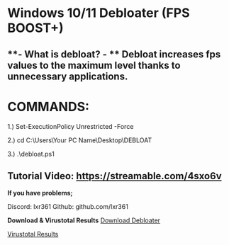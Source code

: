 # Windows 10/11 Debloater (FPS BOOST+)

**- What is debloat? - **
Debloat increases fps values ​​to the maximum level thanks to unnecessary applications.
--------------------------------------------
# COMMANDS:

1.) Set-ExecutionPolicy Unrestricted -Force

2.) cd C:\Users\Your PC Name\Desktop\DEBLOAT

3.) .\debloat.ps1

Tutorial Video: https://streamable.com/4sxo6v
---------------------------------------------
**If you have problems;**

Discord: lxr361
Github: github.com/lxr361

**Download & Virustotal Results**
[Download Debloater](https://github.com/lxr361/Windows-Debloater-10-11/archive/refs/heads/main.zip)

[Virustotal Results](https://www.virustotal.com/gui/file/d3f29172a2522bd989740f78dbfe7d422f43d08f0e1efeb76411ef7b6dbe152d?nocache=1)
